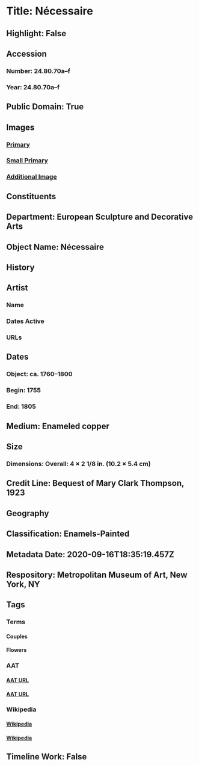 # Title: Nécessaire
## Highlight: False
## Accession
### Number: 24.80.70a–f
### Year: 24.80.70a–f
## Public Domain: True
## Images
### [Primary](https://images.metmuseum.org/CRDImages/es/original/DP-16194-183.jpg)
### [Small Primary](https://images.metmuseum.org/CRDImages/es/web-large/DP-16194-183.jpg)
### [Additional Image](https://images.metmuseum.org/CRDImages/es/original/DP-16194-184.jpg)
## Constituents
## Department: European Sculpture and Decorative Arts
## Object Name: Nécessaire
## History
## Artist
### Name
### Dates Active
### URLs
## Dates
### Object: ca. 1760–1800
### Begin: 1755
### End: 1805
## Medium: Enameled copper
## Size
### Dimensions: Overall: 4 × 2 1/8 in. (10.2 × 5.4 cm)
## Credit Line: Bequest of Mary Clark Thompson, 1923
## Geography
## Classification: Enamels-Painted
## Metadata Date: 2020-09-16T18:35:19.457Z
## Respository: Metropolitan Museum of Art, New York, NY
## Tags
### Terms
#### Couples
#### Flowers
### AAT
#### [AAT URL](http://vocab.getty.edu/page/aat/300379217)
#### [AAT URL](http://vocab.getty.edu/page/aat/300132399)
### Wikipedia
#### [Wikipedia]()
#### [Wikipedia]()
## Timeline Work: False